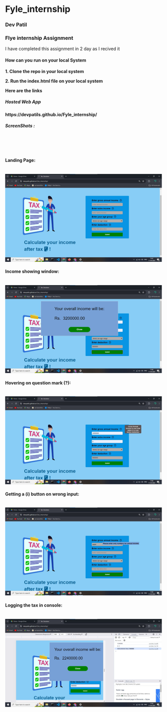 # Fyle_internship
<h3>Dev Patil</h3>
<h3>Flye internship Assignment</h3>

<p>I have completed this assignment in 2 day as I recived it</p>

<h4>How can you run on your local System</h4>
<p><b>1. <b>Clone the repo in your local system </p>
<p><b>2. <b>Run the index.html file on your local system </p>

<p><b> Here are the links<b> </p>

<h5>Hosted Web App</h5>
<p><link>https://devpatils.github.io/Fyle_internship/</link></p>

<h5>ScreenShots : </h5>
<br></br>
<br><h4>Landing Page:</h4><br>
<img src="images/img1.jpg"/>
<br><h4>Income showing window:</h4><br>
<img src="images/img2.jpg"/>
<br><h4>Hovering on question mark (?):</h4><br>
<img src="images/img3.jpg"/>
<br><h4>Getting a (i) button on wrong input:</h4><br>
<img src="images/img4.jpg"/>
<br><h4>Logging the tax in console:</h4><br>
<img src="images/img5.jpg"/>